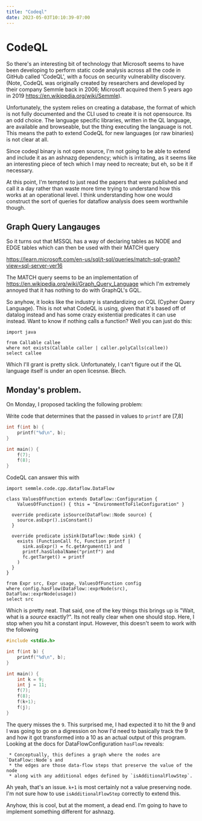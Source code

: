 ```yaml
---
title: "Codeql"
date: 2023-05-03T10:10:39-07:00
---
```


# CodeQL
So there's an interesting bit of technology that Microsoft seems to have been developing to
perform static code analysis across all the code in GitHub called 'CodeQL', with a focus
on security vulnerability discovery. (Note, CodeQL was originally created by researchers
and developed by their company Semmle back in 2006; Microsoft acquired them 5 years ago in
2019 https://en.wikipedia.org/wiki/Semmle).
<!--more-->

Unfortunately, the system relies on creating a database, the format of which is not fully
documented and the CLI used to create it is not opensource. Its an odd choice. The
language specific libraries, written in the QL language, are available and browseable, but the thing
executing the langauage is not. This means the path to extend CodeQL for new languages (or raw
binaries) is not clear at all.

Since codeql binary is not open source, I'm not going to be able to extend and include it as an ashnazg
dependency; which is irritating, as it seems like an interesting piece of tech which I may
need to recreate; but eh, so be it if necessary.

At this point, I'm tempted to just read the papers that were published and call it a day rather
than waste more time trying to understand how this works at an operational level. I think understanding
how one would construct the sort of queries for dataflow analysis does seem worthwhile though.

## Graph Query Langauges
So it turns out that MSSQL has a way of declaring tables as NODE and EDGE tables which can
then be used with their MATCH query

https://learn.microsoft.com/en-us/sql/t-sql/queries/match-sql-graph?view=sql-server-ver16

The MATCH query seems to be an implementation of https://en.wikipedia.org/wiki/Graph_Query_Language
which I'm extremely annoyed that it has nothing to do with GraphQL's GQL.

So anyhow, it looks like the industry is standardizing on CQL (Cypher Query Language). This is
not what CodeQL is using, given that it's based off of datalog instead and has some crazy
existential predicates it can use instead. Want to know if nothing calls a function? Well you
can just do this:

```codeql
import java

from Callable callee
where not exists(Callable caller | caller.polyCalls(callee))
select callee
```

Which I'll grant is pretty slick. Unfortunately, I can't figure out if the QL language itself
is under an open licesnse. Blech.

## Monday's problem.
On Monday, I proposed tackling the following problem:

Write code that determines that the passed in values to `printf` are [7,8]
```c
int f(int b) {
    printf("%d\n", b);
}

int main() {
    f(7);
    f(8);
}
```

CodeQL can answer this with

```codeql
import semmle.code.cpp.dataflow.DataFlow

class ValuesOfFunction extends DataFlow::Configuration {
    ValuesOfFunction() { this = "EnvironmentToFileConfiguration" }

  override predicate isSource(DataFlow::Node source) {
    source.asExpr().isConstant()
  }

  override predicate isSink(DataFlow::Node sink) {
    exists (FunctionCall fc, Function printf |
      sink.asExpr() = fc.getArgument(1) and
      printf.hasGlobalName("printf") and
      fc.getTarget() = printf
    )
  }
}

from Expr src, Expr usage, ValuesOfFunction config
where config.hasFlow(DataFlow::exprNode(src), DataFlow::exprNode(usage))
select src
```

Which is pretty neat. That said, one of the key things this brings up is "Wait, what is a *source* exactly?".
Its not really clear when one should stop. Here, I stop when you hit a constant input. However, this doesn't
seem to work with the following

```c
#include <stdio.h>

int f(int b) {
    printf("%d\n", b);
}

int main() {
    int k = 9;
    int j = 11;
    f(7);
    f(8);
    f(k+1);
    f(j);
}
```

The query misses the `9`. This surprised me, I had expected it to hit the 9 and I was going to go on a
digression on how I'd need to basically track the 9 and how it got transformed into a 10 as an actual
output of this program. Looking at the docs for DataFlowConfiguration `hasFlow` reveals:

```codeql
 * Conceptually, this defines a graph where the nodes are `DataFlow::Node`s and
 * the edges are those data-flow steps that preserve the value of the node
 * along with any additional edges defined by `isAdditionalFlowStep`.
```

Ah yeah, that's an issue. `k+1` is most certainly not a value preserving node. I'm not sure how to
use `isAdditionalFlowStep` correctly to extend this. 

Anyhow, this is cool, but at the moment, a dead end. I'm going to have to implement something different
for ashnazg.
